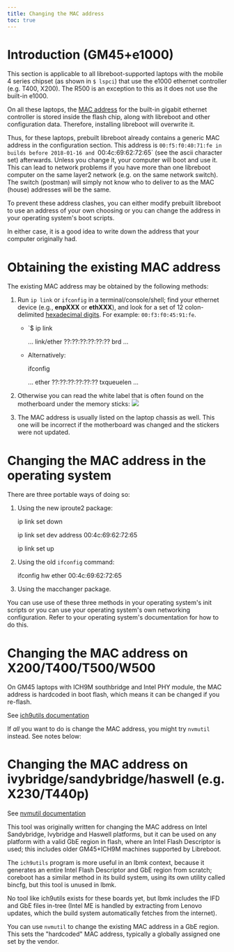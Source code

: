 ```yaml
---
title: Changing the MAC address
toc: true
---
```


Introduction (GM45+e1000)
=========================

This section is applicable to all libreboot-supported laptops with the
mobile 4 series chipset (as shown in `$ lspci`)
that use the e1000 ethernet controller (e.g. T400, X200).
The R500 is an exception to this as it does not use the built-in e1000.

On all these laptops, the
[MAC address](https://en.wikipedia.org/wiki/MAC_address)
for the built-in gigabit ethernet controller is stored inside the flash chip,
along with libreboot and other configuration data. Therefore, installing
libreboot will overwrite it.

Thus, for these laptops, prebuilt libreboot already contains a generic
MAC address in the configuration section. This address is `00:f5:f0:40:71:fe
in builds before 2018-01-16 and `00:4c:69:62:72:65` (see the ascii character
set) afterwards.
Unless you change it, your computer will boot and use it. This can lead
to network problems if you have more than one libreboot computer on
the same layer2 network (e.g. on the same network switch). The switch
(postman) will simply not know who to deliver to as the MAC (house) addresses
will be the same.

To prevent these address clashes, you can either modify prebuilt libreboot
to use an address of your own choosing or you can change the address in your
operating system's boot scripts.

In either case, it is a good idea to write down the address that your
computer originally had.

Obtaining the existing MAC address
==================================

The existing MAC address may be obtained by the following methods:

1.  Run `ip link` or `ifconfig` in a terminal/console/shell;
    find your ethernet device (e.g., **enpXXX** or **ethXXX**),
    and look for a set of 12 colon-delimited
    [hexadecimal digits](https://en.wikipedia.org/wiki/Hexadecimal).
    For example: `00:f3:f0:45:91:fe`.

    * `$ ip link

         ... link/ether ??:??:??:??:??:?? brd ...

    * Alternatively:

        ifconfig

        ... ether ??:??:??:??:??:?? txqueuelen ...


2.  Otherwise you can read the white label that is often found on the
    motherboard under the memory sticks:
    ![](https://av.libreboot.org/t400/macaddress1.jpg)

3.  The MAC address is usually listed on the laptop chassis as well. This one
    will be incorrect if the motherboard was changed and the stickers were not
    updated.

Changing the MAC address in the operating system
================================================

There are three portable ways of doing so:

1.  Using the new iproute2 package:

	ip link set <interface> down

	ip link set dev <interface> address 00:4c:69:62:72:65

	ip link set <interface> up


2.  Using the old `ifconfig` command:

	ifconfig <interface> hw ether 00:4c:69:62:72:65


3. Using the macchanger package.

You can use use of these three methods in your operating system's
init scripts or you can use your operating system's own networking
configuration. Refer to your operating system's documentation for
how to do this.

Changing the MAC address on X200/T400/T500/W500
===============================================

On GM45 laptops with ICH9M southbridge and Intel PHY module, the MAC address
is hardcoded in boot flash, which means it can be changed if you re-flash.

See [ich9utils documentation](../install/ich9utils)

If *all* you want to do is change the MAC address, you might try `nvmutil`
instead. See notes below:

Changing the MAC address on ivybridge/sandybridge/haswell (e.g. X230/T440p)
=========================================================

See [nvmutil documentation](../install/nvmutil)

This tool was originally written for changing the MAC address on Intel
Sandybridge, Ivybridge and Haswell platforms, but it can be used on any
platform with a valid GbE region in flash, where an Intel Flash Descriptor
is used; this includes older GM45+ICH9M machines supported by Libreboot.

The `ich9utils` program is more useful in an lbmk context, because it
generates an entire Intel Flash Descriptor and GbE region from scratch;
coreboot has a similar method in its build system, using its own utility
called bincfg, but this tool is unused in lbmk.

No tool like ich9utils exists for these boards yet, but lbmk includes the IFD
and GbE files in-tree (Intel ME is handled by extracting from Lenovo updates,
which the build system automatically fetches from the internet).

You can use `nvmutil` to change the existing MAC address in a GbE region. This
sets the "hardcoded" MAC address, typically a globally assigned one set by
the vendor.
